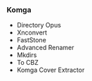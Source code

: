 ### Komga

- Directory Opus
- Xnconvert
- FastStone
- Advanced Renamer
- Mkdirs
- To CBZ
- Komga Cover Extractor